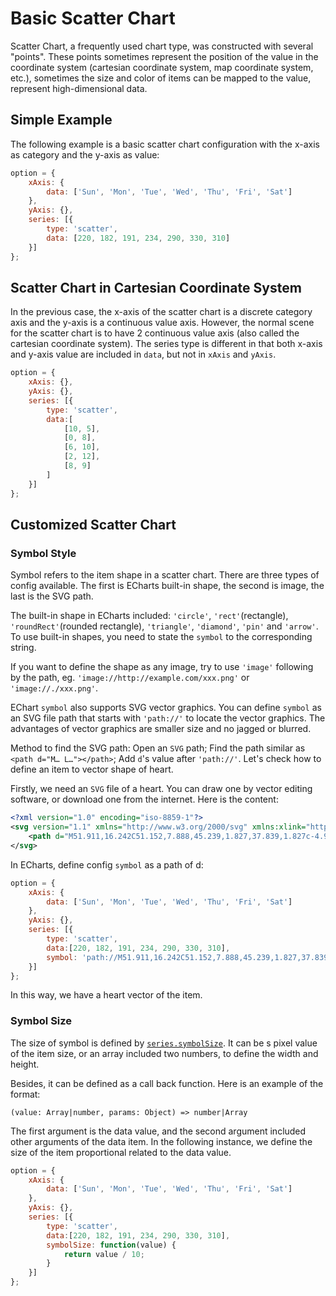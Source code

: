 # Basic Scatter Chart

Scatter Chart, a frequently used chart type, was constructed with several "points". These points sometimes represent the position of the value in the coordinate system (cartesian coordinate system, map coordinate system, etc.), sometimes the size and color of items can be mapped to the value, represent high-dimensional data.

## Simple Example

The following example is a basic scatter chart configuration with the x-axis as category and the y-axis as value:

<!-- embed -->
```js
option = {
    xAxis: {
        data: ['Sun', 'Mon', 'Tue', 'Wed', 'Thu', 'Fri', 'Sat']
    },
    yAxis: {},
    series: [{
        type: 'scatter',
        data: [220, 182, 191, 234, 290, 330, 310]
    }]
};
```


## Scatter Chart in Cartesian Coordinate System

In the previous case, the x-axis of the scatter chart is a discrete category axis and the y-axis is a continuous value axis. However, the normal scene for the scatter chart is to have 2 continuous value axis (also called the cartesian coordinate system). The series type is different in that both x-axis and y-axis value are included in `data`, but not in `xAxis` and `yAxis`. 

<!-- embed -->
```js
option = {
    xAxis: {},
    yAxis: {},
    series: [{
        type: 'scatter',
        data:[
            [10, 5],
            [0, 8],
            [6, 10],
            [2, 12],
            [8, 9]
        ]
    }]
};
```


## Customized Scatter Chart

### Symbol Style

Symbol refers to the item shape in a scatter chart. There are three types of config available. The first is ECharts built-in shape, the second is image, the last is the SVG path.

The built-in shape in ECharts included: `'circle'`, `'rect'`(rectangle), `'roundRect'`(rounded rectangle), `'triangle'`, `'diamond'`, `'pin'` and `'arrow'`. To use built-in shapes, you need to state the `symbol` to the corresponding string.

If you want to define the shape as any image, try to use `'image'` following by the path, eg. `'image://http://example.com/xxx.png'` or `'image://./xxx.png'`.

EChart `symbol` also supports SVG vector graphics. You can define `symbol` as an SVG file path that starts with `'path://'` to locate the vector graphics. The advantages of vector graphics are smaller size and no jagged or blurred. 

Method to find the SVG path: Open an `SVG` path; Find the path similar as `<path d="M… L…"></path>`; Add `d`'s value after `'path://'`. Let's check how to define an item to vector shape of heart.

Firstly, we need an `SVG` file of a heart. You can draw one by vector editing software, or download one from the internet. Here is the content:

<!-- embed -->
```xml
<?xml version="1.0" encoding="iso-8859-1"?>
<svg version="1.1" xmlns="http://www.w3.org/2000/svg" xmlns:xlink="http://www.w3.org/1999/xlink" x="0px" y="0px" viewBox="0 0 51.997 51.997" style="enable-background:new 0 0 51.997 51.997;" xml:space="preserve">
    <path d="M51.911,16.242C51.152,7.888,45.239,1.827,37.839,1.827c-4.93,0-9.444,2.653-11.984,6.905 c-2.517-4.307-6.846-6.906-11.697-6.906c-7.399,0-13.313,6.061-14.071,14.415c-0.06,0.369-0.306,2.311,0.442,5.478 c1.078,4.568,3.568,8.723,7.199,12.013l18.115,16.439l18.426-16.438c3.631-3.291,6.121-7.445,7.199-12.014 C52.216,18.553,51.97,16.611,51.911,16.242z"/>
</svg>
```

In ECharts, define config `symbol` as a path of d: 

<!-- embed -->
```js
option = {
    xAxis: {
        data: ['Sun', 'Mon', 'Tue', 'Wed', 'Thu', 'Fri', 'Sat']
    },
    yAxis: {},
    series: [{
        type: 'scatter',
        data:[220, 182, 191, 234, 290, 330, 310],
        symbol: 'path://M51.911,16.242C51.152,7.888,45.239,1.827,37.839,1.827c-4.93,0-9.444,2.653-11.984,6.905 c-2.517-4.307-6.846-6.906-11.697-6.906c-7.399,0-13.313,6.061-14.071,14.415c-0.06,0.369-0.306,2.311,0.442,5.478 c1.078,4.568,3.568,8.723,7.199,12.013l18.115,16.439l18.426-16.438c3.631-3.291,6.121-7.445,7.199-12.014 C52.216,18.553,51.97,16.611,51.911,16.242z'
    }]
};
```

In this way, we have a heart vector of the item. 

### Symbol Size

The size of symbol is defined by [`series.symbolSize`](${optionPath}series-scatter.symbolSize). It can be s pixel value of the item size, or an array included two numbers, to define the width and height.

Besides, it can be defined as a call back function. Here is an example of the format:

```
(value: Array|number, params: Object) => number|Array
```

The first argument is the data value, and the second argument included other arguments of the data item. In the following instance, we define the size of the item proportional related to the data value.

<!-- embed -->
```js
option = {
    xAxis: {
        data: ['Sun', 'Mon', 'Tue', 'Wed', 'Thu', 'Fri', 'Sat']
    },
    yAxis: {},
    series: [{
        type: 'scatter',
        data:[220, 182, 191, 234, 290, 330, 310],
        symbolSize: function(value) {
            return value / 10;
        }
    }]
};
```
